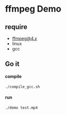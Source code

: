 # ffmpeg Demo

## require

-   ffmpeg@4.x
-   linux
-   gcc

## Go it

#### compile

```
./compile_gcc.sh
```

#### run

```
./demo test.mp4
```

